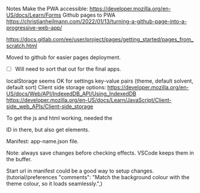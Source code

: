 Notes
Make the PWA accessible: https://developer.mozilla.org/en-US/docs/Learn/Forms
Github pages to PWA https://christianheilmann.com/2022/01/13/turning-a-github-page-into-a-progressive-web-app/

https://docs.gitlab.com/ee/user/project/pages/getting_started/pages_from_scratch.html

Moved to github for easier pages deployment.
- [ ] Will need to sort that out for the final apps.

localStorage seems OK for settings key-value pairs (theme, default solvent, default sort)
Client side storage options: https://developer.mozilla.org/en-US/docs/Web/API/IndexedDB_API/Using_IndexedDB
https://developer.mozilla.org/en-US/docs/Learn/JavaScript/Client-side_web_APIs/Client-side_storage


To get the js and html working, needed the  <form id="new-period"> ID in there, but also get elements.

Manifest: app-name.json file.

Note: always save changes before checking effects. VSCode keeps them in the buffer.

Start url in manifest could be a good way to setup changes. (tutorial/preferences
"comments": "Match the background colour with the theme colour, so it loads seamlessly.",)